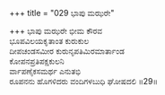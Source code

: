 +++
title = "029 ಭಾಪು ಮಝರೇ"

+++
ಭಾಪು ಮಝರೇ ಭೀಮ ಕೌರವ  
ಭೂಪವಿಲಯಕೃತಾಂತ ಕುರುಕುಲ  
ದೀಪಚಂಡಸಮೀರ ಕುರುನೃಪತಿಮಿರಮಾರ್ತಾಂಡ  
ಕೋಪನಪ್ರತಿಪಕ್ಷಕುಲನಿ  
ರ್ವಾಪಣೈಕಸಮರ್ಥ ಎನುತಭಿ  
ರೂಪನನು ಹೊಗಳಿದರು ವಂದಿಗಳಬುಧಿ ಘೋಷದಲಿ     ॥29॥